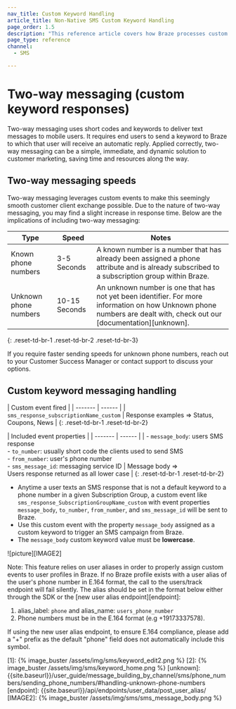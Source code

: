 ```yaml
---
nav_title: Custom Keyword Handling
article_title: Non-Native SMS Custom Keyword Handling
page_order: 1.5
description: "This reference article covers how Braze processes custom keywords for non-native SMS users."
page_type: reference
channel:
  - SMS

---
```


# Two-way messaging (custom keyword responses)

Two-way messaging uses short codes and keywords to deliver text messages to mobile users. It requires end users to send a keyword to Braze to which that user will receive an automatic reply. Applied correctly, two-way messaging can be a simple, immediate, and dynamic solution to customer marketing, saving time and resources along the way. 

## Two-way messaging speeds

Two-way messaging leverages custom events to make this seemingly smooth customer client exchange possible. Due to the nature of two-way messaging, you may find a slight increase in response time. Below are the implications of including two-way messaging:

| Type | Speed | Notes | 
| ----- | ----- | ---- | 
| Known phone numbers | 3-5 Seconds | A known number is a number that has already been assigned a phone attribute and is already subscribed to a subscription group within Braze.
| Unknown phone numbers |  10-15 Seconds | An unknown number is one that has not yet been identifier. For more information on how Unknown phone numbers are dealt with, check out our [documentation][unknown].|
{: .reset-td-br-1 .reset-td-br-2 .reset-td-br-3}

If you require faster sending speeds for unknown phone numbers, reach out to your Customer Success Manager or contact support to discuss your options.

## Custom keyword messaging handling

| Custom event fired |
| ------- | ------ |
| `sms_response_subscriptionName_custom` | Response examples => Status, Coupons, News |
{: .reset-td-br-1 .reset-td-br-2}

| Included event properties |
| ------- | ------ |
| - `message_body`: users SMS response<br>- `to_number`: usually short code the clients used to send SMS<br>- `from_number`: user's phone number<br>- `sms_message_id`: messaging service ID | Message body => <br>Users response returned as all lower case |
{: .reset-td-br-1 .reset-td-br-2}

- Anytime a user texts an SMS response that is not a default keyword to a phone number in a given Subscription Group, a custom event like `sms_response_SubscriptionGroupName_custom` with event properties `message_body`, `to_number`, `from_number`, and `sms_message_id` will be sent to Braze. 
- Use this custom event with the property `message_body` assigned as a custom keyword to trigger an SMS campaign from Braze.
- The `message_body` custom keyword value must be **lowercase**.

![picture][IMAGE2]

Note: This feature relies on user aliases in order to properly assign custom events to user profiles in Braze. If no Braze profile exists with a user alias of the user's phone number in E.164 format, the call to the users/track endpoint will fail silently. The alias should be set in the format below either through the SDK or the [new user alias endpoint][endpoint]:
1. alias_label: `phone` and alias_name: `users_phone_number`
2. Phone numbers must be in the E.164 format (e.g +19173337578). 

If using the new user alias endpoint, to ensure E.164 compliance, please add a "+" prefix as the default "phone" field does not automatically include this symbol.

[oblink]: {{site.baseurl}}/user_guide/message_building_by_channel/sms/sms_subscription_group/#setup-process
[1]: {% image_buster /assets/img/sms/keyword_edit2.png %}
[2]: {% image_buster /assets/img/sms/keyword_home.png %}
[unknown]: {{site.baseurl}}/user_guide/message_building_by_channel/sms/phone_numbers/sending_phone_numbers/#handling-unknown-phone-numbers
[endpoint]: {{site.baseurl}}/api/endpoints/user_data/post_user_alias/
[IMAGE2]: {% image_buster /assets/img/sms/sms_message_body.png %}